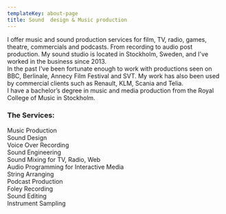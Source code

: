 ```yaml
---
templateKey: about-page
title: Sound  design & Music production
---
```

I offer music and sound production services for film, TV, radio, games, theatre, commercials and podcasts. From recording to audio post production. My sound studio is located in Stockholm, Sweden, and I've worked in the business since 2013.\
In the past I've been fortunate enough to work with productions seen on BBC, Berlinale, Annecy Film Festival and SVT. My work has also been used by commercial clients such as Renault, KLM, Scania and Telia. \
I have a bachelor’s degree in music and media production from the Royal College of Music in Stockholm.

### The Services:

Music Production\
Sound Design \
Voice Over Recording\
Sound Engineering\
Sound Mixing for TV, Radio, Web\
Audio Programming for Interactive Media\
String Arranging\
Podcast Production\
Foley Recording\
Sound Editing\
Instrument Sampling
